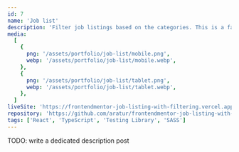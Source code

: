 ```yaml
---
id: 7
name: 'Job list'
description: 'Filter job listings based on the categories. This is a fairly simple project using core React features like useState, useCallback, useMemo, useEffect.'
media:
  [
    {
      png: '/assets/portfolio/job-list/mobile.png',
      webp: '/assets/portfolio/job-list/mobile.webp',
    },
    {
      png: '/assets/portfolio/job-list/tablet.png',
      webp: '/assets/portfolio/job-list/tablet.webp',
    },
  ]
liveSite: 'https://frontendmentor-job-listing-with-filtering.vercel.app/'
repository: 'https://github.com/aratur/frontendmentor-job-listing-with-filtering'
tags: ['React', 'TypeScript', 'Testing Library', 'SASS']
---
```


TODO: write a dedicated description post
